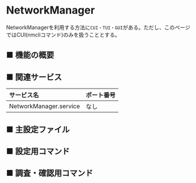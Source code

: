 # NetworkManager
NetworkManagerを利用する方法に`CUI・TUI・GUI`がある。ただし、このページではCUI(nmcliコマンド)のみを扱うこととする。
## ■ 機能の概要

## ■ 関連サービス
|サービス名|ポート番号|
|:---|:---|
|NetworkManager.service|なし|

## ■ 主設定ファイル

## ■ 設定用コマンド

## ■ 調査・確認用コマンド
